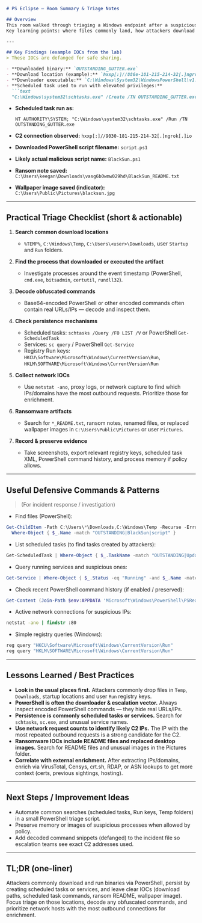 ````markdown
# PS Eclipse — Room Summary & Triage Notes

## Overview
This room walked through triaging a Windows endpoint after a suspicious binary was observed.  
Key learning points: where files commonly land, how attackers download & run code (often via PowerShell), how persistence is achieved (scheduled tasks / services / registry), and how to extract IOCs (files, domains, IPs, ransom notes, replaced wallpapers). I also practiced decoding obfuscated commands (base64) to reveal hidden URLs and actions.

---

## Key Findings (example IOCs from the lab)
> These IOCs are defanged for safe sharing.

- **Downloaded binary:** `OUTSTANDING_GUTTER.exe`  
- **Download location (example):** `hxxp[:]//886e-181-215-214-32[.]ngrok[.]io`  
- **Downloader executable:** `C:\Windows\System32\WindowsPowerShell\v1.0\powershell.exe`  
- **Scheduled task used to run with elevated privileges:**  
  ```text
  "C:\Windows\system32\schtasks.exe" /Create /TN OUTSTANDING_GUTTER.exe /TR C:\Windows\Temp\OUTSTANDING_GUTTER.exe /SC ON
````

* **Scheduled task run as:**

  ```text
  NT AUTHORITY\SYSTEM; "C:\Windows\system32\schtasks.exe" /Run /TN OUTSTANDING_GUTTER.exe
  ```
* **C2 connection observed:** `hxxp[:]//9030-181-215-214-32[.]ngrok[.]io`
* **Downloaded PowerShell script filename:** `script.ps1`
* **Likely actual malicious script name:** `BlackSun.ps1`
* **Ransom note saved:** `C:\Users\keegan\Downloads\vasg6b0wmw029hd\BlackSun_README.txt`
* **Wallpaper image saved (indicator):** `C:\Users\Public\Pictures\blacksun.jpg`

---

## Practical Triage Checklist (short & actionable)

1. **Search common download locations**

   * `%TEMP%`, `C:\Windows\Temp`, `C:\Users\<user>\Downloads`, user `Startup` and `Run` folders.
2. **Find the process that downloaded or executed the artifact**

   * Investigate processes around the event timestamp (PowerShell, `cmd.exe`, `bitsadmin`, `certutil`, `rundll32`).
3. **Decode obfuscated commands**

   * Base64-encoded PowerShell or other encoded commands often contain real URLs/IPs — decode and inspect them.
4. **Check persistence mechanisms**

   * Scheduled tasks: `schtasks /Query /FO LIST /V` or PowerShell `Get-ScheduledTask`
   * Services: `sc query` / PowerShell `Get-Service`
   * Registry Run keys: `HKCU\Software\Microsoft\Windows\CurrentVersion\Run`, `HKLM\SOFTWARE\Microsoft\Windows\CurrentVersion\Run`
5. **Collect network IOCs**

   * Use `netstat -ano`, proxy logs, or network capture to find which IPs/domains have the most outbound requests. Prioritize those for enrichment.
6. **Ransomware artifacts**

   * Search for `*_README.txt`, ransom notes, renamed files, or replaced wallpaper images in `C:\Users\Public\Pictures` or user `Pictures`.
7. **Record & preserve evidence**

   * Take screenshots, export relevant registry keys, scheduled task XML, PowerShell command history, and process memory if policy allows.

---

## Useful Defensive Commands & Patterns

> (For incident response / investigation)

* Find files (PowerShell):

```powershell
Get-ChildItem -Path C:\Users\*\Downloads,C:\Windows\Temp -Recurse -ErrorAction SilentlyContinue |
  Where-Object { $_.Name -match "OUTSTANDING|BlackSun|script" }
```

* List scheduled tasks (to find tasks created by attackers):

```powershell
Get-ScheduledTask | Where-Object { $_.TaskName -match "OUTSTANDING|Update|Windows*" }
```

* Query running services and suspicious ones:

```powershell
Get-Service | Where-Object { $_.Status -eq "Running" -and $_.Name -match "svc|updater|update" }
```

* Check recent PowerShell command history (if enabled / preserved):

```powershell
Get-Content (Join-Path $env:APPDATA 'Microsoft\Windows\PowerShell\PSReadline\ConsoleHost_history.txt') -Tail 200
```

* Active network connections for suspicious IPs:

```cmd
netstat -ano | findstr :80
```

* Simple registry queries (Windows):

```cmd
reg query "HKCU\Software\Microsoft\Windows\CurrentVersion\Run"
reg query "HKLM\SOFTWARE\Microsoft\Windows\CurrentVersion\Run"
```

---

## Lessons Learned / Best Practices

* **Look in the usual places first.** Attackers commonly drop files in `Temp`, `Downloads`, startup locations and user `Run` registry keys.
* **PowerShell is often the downloader & escalation vector.** Always inspect encoded PowerShell commands — they hide real URLs/IPs.
* **Persistence is commonly scheduled tasks or services.** Search for `schtasks`, `sc.exe`, and unusual service names.
* **Use network request counts to identify likely C2 IPs.** The IP with the most repeated outbound requests is a strong candidate for the C2.
* **Ransomware IOCs include README files and replaced desktop images.** Search for README files and unusual images in the Pictures folder.
* **Correlate with external enrichment.** After extracting IPs/domains, enrich via VirusTotal, Censys, crt.sh, RDAP, or ASN lookups to get more context (certs, previous sightings, hosting).

---

## Next Steps / Improvement Ideas

* Automate common searches (scheduled tasks, Run keys, Temp folders) in a small PowerShell triage script.
* Preserve memory or images of suspicious processes when allowed by policy.
* Add decoded command snippets (defanged) to the incident file so escalation teams see exact C2 addresses used.

---

## TL;DR (one-liner)

Attackers commonly download and run binaries via PowerShell, persist by creating scheduled tasks or services, and leave clear IOCs (download paths, scheduled task commands, ransom README, wallpaper image). Focus triage on those locations, decode any obfuscated commands, and prioritize network hosts with the most outbound connections for enrichment.

```
```

